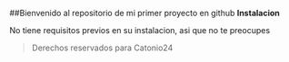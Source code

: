 ##Bienvenido al repositorio de mi primer proyecto en github
**Instalacion**

No tiene requisitos previos en su instalacion, asi que no te preocupes
>Derechos reservados para Catonio24